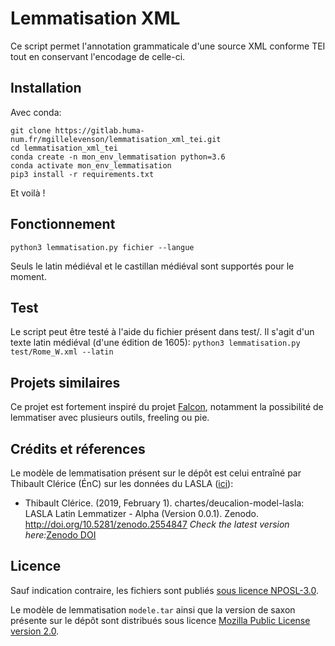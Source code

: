 # Lemmatisation XML


Ce script permet l'annotation grammaticale d'une source XML conforme TEI tout en conservant l'encodage de celle-ci.

## Installation

Avec conda:

```
git clone https://gitlab.huma-num.fr/mgillelevenson/lemmatisation_xml_tei.git
cd lemmatisation_xml_tei
conda create -n mon_env_lemmatisation python=3.6
conda activate mon_env_lemmatisation
pip3 install -r requirements.txt
```
Et voilà !

## Fonctionnement

`python3 lemmatisation.py fichier --langue`

Seuls le latin médiéval et le castillan médiéval sont supportés pour le moment. 


## Test
Le script peut être testé à l'aide du fichier présent dans test/. Il s'agit d'un texte latin médiéval (d'une édition de 
1605):
`python3 lemmatisation.py test/Rome_W.xml --latin` 

## Projets similaires
Ce projet est fortement inspiré du projet [Falcon](https://github.com/CondorCompPhil/falcon), notamment la possibilité
de lemmatiser avec plusieurs outils, freeling ou pie. 


## Crédits et réferences
Le modèle de lemmatisation présent sur le dépôt est celui entraîné par Thibault Clérice (ÉnC) sur les données du LASLA 
([ici](https://github.com/chartes/deucalion-model-lasla)):
*   Thibault Clérice. (2019, February 1). chartes/deucalion-model-lasla: LASLA Latin Lemmatizer - Alpha (Version 0.0.1). 
Zenodo. http://doi.org/10.5281/zenodo.2554847 _Check the latest version here:_[Zenodo DOI](https://doi.org/10.5281/zenodo.2554846)


## Licence

Sauf indication contraire, les fichiers sont publiés [sous licence NPOSL-3.0](https://opensource.org/licenses/NPOSL-3.0). 

Le modèle de lemmatisation `modele.tar` ainsi que la version de saxon présente sur le dépôt sont distribués sous licence
 [Mozilla Public License version 2.0](https://www.mozilla.org/en-US/MPL/2.0/).